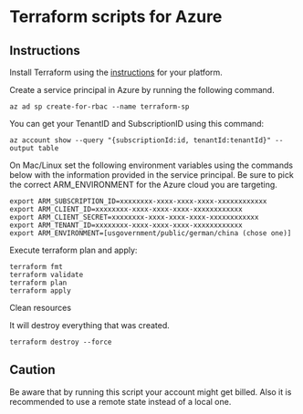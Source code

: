 # Terraform scripts for Azure

## Instructions

Install Terraform using the [instructions](https://learn.hashicorp.com/terraform/getting-started/install.html) for your platform.

Create a service principal in Azure by running the following command.

```ssh
az ad sp create-for-rbac --name terraform-sp
```

You can get your TenantID and SubscriptionID using this command:

```ssh
az account show --query "{subscriptionId:id, tenantId:tenantId}" --output table
```

On Mac/Linux set the following environment variables using the commands below with the information provided in the service principal.  Be sure to pick the correct ARM_ENVIRONMENT for the Azure cloud you are targeting.

```ssh
export ARM_SUBSCRIPTION_ID=xxxxxxxx-xxxx-xxxx-xxxx-xxxxxxxxxxxx
export ARM_CLIENT_ID=xxxxxxxx-xxxx-xxxx-xxxx-xxxxxxxxxxxx
export ARM_CLIENT_SECRET=xxxxxxxx-xxxx-xxxx-xxxx-xxxxxxxxxxxx
export ARM_TENANT_ID=xxxxxxxx-xxxx-xxxx-xxxx-xxxxxxxxxxxx
export ARM_ENVIRONMENT=[usgovernment/public/german/china (chose one)]
```

Execute terraform plan and apply:

```ssh
terraform fmt
terraform validate
terraform plan
terraform apply
```

Clean resources

It will destroy everything that was created.

```ssh
terraform destroy --force
```

## Caution

Be aware that by running this script your account might get billed.
Also it is recommended to use a remote state instead of a local one.
